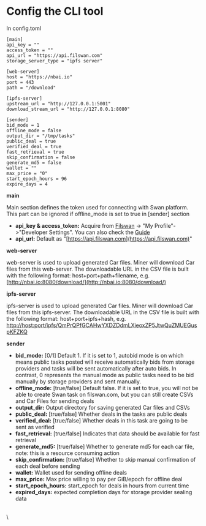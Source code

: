 # Config the CLI tool

In config.toml

```
[main]
api_key = ""
access_token = ""
api_url = "https://api.filswan.com"
storage_server_type = "ipfs server"

[web-server]
host = "https://nbai.io"
port = 443
path = "/download"

[ipfs-server]
upstream_url = "http://127.0.0.1:5001"
download_stream_url = "http://127.0.0.1:8080"

[sender]
bid_mode = 1
offline_mode = false
output_dir = "/tmp/tasks"
public_deal = true
verified_deal = true
fast_retrieval = true
skip_confirmation = false
generate_md5 = false
wallet = ""
max_price = "0"
start_epoch_hours = 96
expire_days = 4
```

**main**

Main section defines the token used for connecting with Swan platform. This part can be ignored if offline\_mode is set to true in \[sender] section

* **api\_key & access\_token:** Acquire from [Filswan](https://console.filswan.com/#/dashboard) -> "My Profile"->"Developer Settings". You can also check the [Guide](https://nebulaai.medium.com/how-to-use-api-key-in-swan-a2ebdb005aa4)
* **api\_url:** Default as "[https://api.filswan.com](https://api.filswan.com)"

**web-server**

web-server is used to upload generated Car files. Miner will download Car files from this web-server. The downloadable URL in the CSV file is built with the following format: host+port+path+filename, e.g. [http://nbai.io:8080/download/](http://nbai.io:8080/download/)

**ipfs-server**

ipfs-server is used to upload generated Car files. Miner will download Car files from this ipfs-server. The downloadable URL in the CSV file is built with the following format: host+port+ipfs+hash, e.g. [http://host:port/ipfs/QmPrQPfGCAHwYXDZDdmLXieoxZP5JtwQuZMUEGuspKFZKQ](http://host/:port/ipfs/QmPrQPfGCAHwYXDZDdmLXieoxZP5JtwQuZMUEGuspKFZKQ)

**sender**

* **bid\_mode:** \[0/1] Default 1. If it is set to 1, autobid mode is on which means public tasks posted will receive automatically bids from storage providers and tasks will be sent automatically after auto bids. In contrast, 0 represents the manual mode as public tasks need to be bid manually by storage providers and sent manually.
* **offline\_mode:** \[true/false] Default false. If it is set to true, you will not be able to create Swan task on filswan.com, but you can still create CSVs and Car Files for sending deals
* **output\_dir:** Output directory for saving generated Car files and CSVs
* **public\_deal:** \[true/false] Whether deals in the tasks are public deals
* **verified\_deal:** \[true/false] Whether deals in this task are going to be sent as verified
* **fast\_retrieval:** \[true/false] Indicates that data should be available for fast retrieval
* **generate\_md5:** \[true/false] Whether to generate md5 for each car file, note: this is a resource consuming action
* **skip\_confirmation:** \[true/false] Whether to skip manual confirmation of each deal before sending
* **wallet:** Wallet used for sending offline deals
* **max\_price:** Max price willing to pay per GiB/epoch for offline deal
* **start\_epoch\_hours:** start\_epoch for deals in hours from current time
* **expired\_days:** expected completion days for storage provider sealing data



\
\
